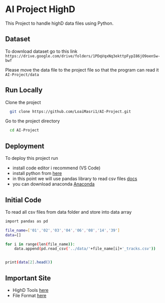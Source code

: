# AI Project HighD
This Project to handle highD data files using Python.

## Dataset
To download dataset go to this link ```https://drive.google.com/drive/folders/1PDqVqxNq3ekttpFypI86jO9oenSw-bwf```

Please move the data file to the project file so that the program can read it  ```AI-Project/data```

## Run Locally

Clone the project

```bash
  git clone https://github.com/LoaiMasri1/AI-Project.git
```

Go to the project directory

```bash
  cd AI-Project
```

## Deployment
To deploy this project run
- install code editor i recommend (VS Code)
- install python from [here](https://www.python.org/)
- in this point we will use pandas library to read csv files [docs](https://pandas.pydata.org/docs/)
- you can download anaconda [Anaconda](https://www.anaconda.com)

## Initial Code
To read all csv files from data folder and store into data array
```bash
import pandas as pd

file_name=['01','02','03','04','06','08','14','39']
data=[]

for i in range(len(file_name)):
    data.append(pd.read_csv('../data/'+file_name[i]+'_tracks.csv'))


print(data[2].head())
```

## Important Site
- HighD Tools [here](https://github.com/RobertKrajewski/highD-dataset)
- File Format [here](https://www.highd-dataset.com/format)
